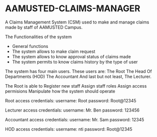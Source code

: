 # AAMUSTED-CLAIMS-MANAGER
A Claims Management System (CSM) used to make and manage claims made by staff of AAMUSTED Campus.

The Functionalities of the system
- General functions
- The system allows to make claim request
- The system allows to know approval status of claims made
- The system permits to know claims history by the type of user

The system has four main users. These users are:
The Root
The Head Of Departments (HOD)
The Accountant
And last but not least, The Lecturer.

The Root is able to 
Register new staff
Assign staff roles
Assign access permisions
Manipulate how the system should operate

Root access credentials:
username: Root
password: Root@12345

Lecturer access credentials:
username: Mr. Ben
password: 123456

Accountant access credentials:
username: Mr. Sam
password: 12345

HOD access credentials:
username: nti
password: Root@12345

